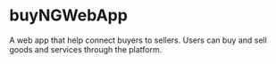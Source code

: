 # buyNGWebApp
A web app that help connect buyers to sellers. Users can buy and sell goods and services through the platform.
